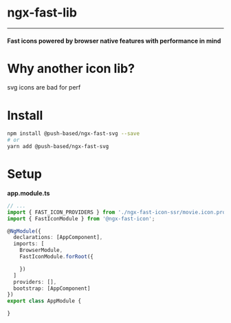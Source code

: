 # ngx-fast-lib

---

#### Fast icons powered by browser native features with performance in mind

# Why another icon lib?

svg icons are bad for perf

# Install

```bash
npm install @push-based/ngx-fast-svg --save
# or
yarn add @push-based/ngx-fast-svg
```

# Setup

**app.module.ts**

```typescript
// ...
import { FAST_ICON_PROVIDERS } from './ngx-fast-icon-ssr/movie.icon.provider';
import { FastIconModule } from '@ngx-fast-icon';

@NgModule({
  declarations: [AppComponent],
  imports: [
    BrowserModule,
    FastIconModule.forRoot({

    })
  ]
  providers: [],
  bootstrap: [AppComponent]
})
export class AppModule {

}

```
